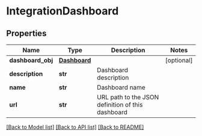 # IntegrationDashboard

## Properties
Name | Type | Description | Notes
------------ | ------------- | ------------- | -------------
**dashboard_obj** | [**Dashboard**](Dashboard.md) |  | [optional] 
**description** | **str** | Dashboard description | 
**name** | **str** | Dashboard name | 
**url** | **str** | URL path to the JSON definition of this dashboard | 

[[Back to Model list]](../README.md#documentation-for-models) [[Back to API list]](../README.md#documentation-for-api-endpoints) [[Back to README]](../README.md)


